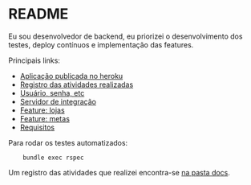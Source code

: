 # README

Eu sou desenvolvedor de backend, eu priorizei o desenvolvimento dos testes, deploy contínuos e implementação das features.

Principais links:

- [Aplicação publicada no heroku](https://vast-anchorage-62352.herokuapp.com/)
- [Registro das atividades realizadas](https://github.com/edusantana/indeva-lojas/tree/master/docs)
- [Usuário, senha, etc](https://github.com/edusantana/indeva-lojas/blob/master/db/seeds.rb)
- [Servidor de integração](https://travis-ci.org/edusantana/indeva-lojas)
- [Feature: lojas](https://github.com/edusantana/indeva-lojas/blob/master/spec/features/lojas_spec.rb)
- [Feature: metas](https://github.com/edusantana/indeva-lojas/blob/master/spec/features/metas_spec.rb)
- [Requisitos](https://gist.github.com/hudsonsferreira/c695a98c29212f77fc4cda9703543d70)

Para rodar os testes automatizados:

        bundle exec rspec

Um registro das atividades que realizei encontra-se [na pasta docs](https://github.com/edusantana/indeva-lojas/tree/master/docs).



